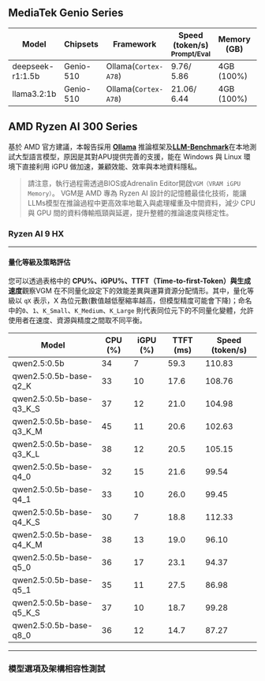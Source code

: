 ## MediaTek Genio Series
  
  | Model            |  Chipsets  |    Framework          |    Speed (token/s)<br><sub>Prompt/Eval |   Memory (GB) |  Power (Watt) |     Temp (°C)    |
  |------------------|------------|-----------------------|--------------------|---------------|---------------|------------------|
  | deepseek-r1:1.5b |  Genio-510 | Ollama(`Cortex-A78`)   |   9.76/ 5.86      | 4GB (100%)    |               |                  |
  | llama3.2:1b      |  Genio-510 | Ollama(`Cortex-A78`)   |   21.06/ 6.44     | 4GB (100%)    |               |                  |

## AMD Ryzen AI 300 Series

基於 AMD 官方建議，本報告採用 [**Ollama**](https://ollama.com/) 推論框架及[**LLM-Benchmark**](https://llm.aidatatools.com/)在本地測試大型語言模型，原因是其對APU提供完善的支援，能在 Windows 與 Linux 環境下直接利用 iGPU 做加速，兼顧效能、效率與本地資料隱私。

> 請注意，執行過程需透過BIOS或Adrenalin Editor開啟`VGM（VRAM iGPU Memory）`。 VGM是 AMD 專為 Ryzen AI 設計的記憶體最佳化技術，能讓LLMs模型在推論過程中更高效率地載入與處理權重及中間資料，減少 CPU 與 GPU 間的資料傳輸瓶頸與延遲，提升整體的推論速度與穩定性。

### Ryzen AI 9 HX

---

#### 量化等級及策略評估

您可以透過表格中的 **CPU%、iGPU%、TTFT（Time-to-first-Token）**與**生成速度**觀察VGM 在不同量化設定下的效能差異與運算資源分配情形。其中，量化等級以 `qX` 表示，X 為位元數(數值越低壓縮率越高，但模型精度可能會下降)；命名中的`0`、`1`、`K_Small`、`K_Medium`、`K_Large` 則代表同位元下的不同量化變體，允許使用者在速度、資源與精度之間取不同平衡。

  | Model                         |  CPU (%) | iGPU (%) |  TTFT (ms) |  Speed (token/s)  |
  |-------------------------------|----------|----------|---------------|------------|
  | qwen2.5:0.5b                  |    34    |    7     |        59.3   | 110.83     |
  | qwen2.5:0.5b-base-q2_K        |    33    |   10     |        17.6   | 108.76     |
  | qwen2.5:0.5b-base-q3_K_S      |    37    |   12     |        21.0   | 104.98     |
  | qwen2.5:0.5b-base-q3_K_M      |    45    |   11     |         20.6  | 102.63     |  
  | qwen2.5:0.5b-base-q3_K_L      |    38    |   12     |        20.5   | 105.15     |
  | qwen2.5:0.5b-base-q4_0        |    32    |   15     |        21.6   |  99.54     |
  | qwen2.5:0.5b-base-q4_1        |    33    |   10     |        26.0   |  99.45     |
  | qwen2.5:0.5b-base-q4_K_S      |    30    |    7     |         18.8  | 112.33     |
  | qwen2.5:0.5b-base-q4_K_M      |    38    |   13     |        19.0   |  96.10     |
  | qwen2.5:0.5b-base-q5_0        |    36    |   17     |        23.1   |  94.37     |
  | qwen2.5:0.5b-base-q5_1        |    35    |   11     |        27.5   |  86.98     |
  | qwen2.5:0.5b-base-q5_K_S      |    37    |   10     |        18.7   |  99.28     |
  | qwen2.5:0.5b-base-q8_0        |    36    |   12     |        14.7   |  87.27     |

---

### 模型選項及架構相容性測試

